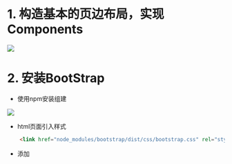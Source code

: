 # 1. 构造基本的页边布局，实现Components

![](./_image/2017-03-02-23-55-51.jpg)
# 2. 安装BootStrap
- 使用npm安装组建

![](./_image/2017-03-03-00-07-19.jpg)
- html页面引入样式
```html
    <link href="node_modules/bootstrap/dist/css/bootstrap.css" rel="stylesheet" type="text/css">
```
- 添加